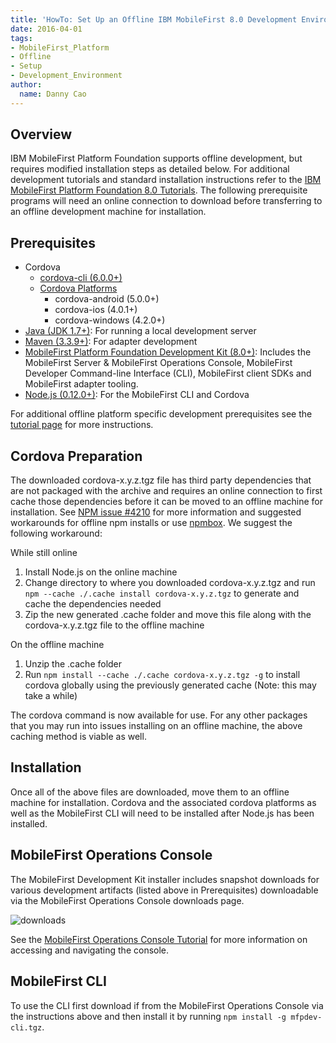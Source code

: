 ```yaml
---
title: 'HowTo: Set Up an Offline IBM MobileFirst 8.0 Development Environment'
date: 2016-04-01
tags:
- MobileFirst_Platform
- Offline
- Setup
- Development_Environment
author:
  name: Danny Cao
---
```

## Overview
IBM MobileFirst Platform Foundation supports offline development, but requires modified installation steps as detailed below. For additional development tutorials and standard installation instructions refer to the [IBM MobileFirst Platform Foundation 8.0 Tutorials](https://pages.github.ibm.com/MFPSamples/tutorials/en/foundation/8.0/). The following prerequisite programs will need an online connection to download before transferring to an offline development machine for installation.

## Prerequisites
* Cordova
    * [cordova-cli (6.0.0+)](https://www.apache.org/dist/cordova/tools/)
    * [Cordova Platforms](https://www.apache.org/dist/cordova/platforms/)
        * cordova-android (5.0.0+)
        * cordova-ios (4.0.1+)
        * cordova-windows (4.2.0+)
* [Java (JDK 1.7+)](http://www.oracle.com/technetwork/java/javase/downloads/jdk7-downloads-1880260.html): For running a local development server
* [Maven (3.3.9+)](https://maven.apache.org/download.cgi): For adapter development
* [MobileFirst Platform Foundation Development Kit (8.0+)](https://pages.github.ibm.com/MFPSamples/tutorials/en/foundation/8.0/setting-up-your-development-environment/mobilefirst-development-environment/#mobilefirst-platform-foundation-development-kit): Includes the MobileFirst Server & MobileFirst Operations Console, MobileFirst Developer Command-line Interface (CLI), MobileFirst client SDKs and MobileFirst adapter tooling.
* [Node.js (0.12.0+)](https://nodejs.org/en/download/releases/): For the MobileFirst CLI and Cordova

For additional offline platform specific development prerequisites see the [tutorial page](https://pages.github.ibm.com/MFPSamples/tutorials/en/foundation/8.0/setting-up-your-development-environment/) for more instructions.

## Cordova Preparation
The downloaded cordova-x.y.z.tgz file has third party dependencies that are not packaged with the archive and requires an online connection to first cache those dependencies before it can be moved to an offline machine for installation. See [NPM issue #4210](https://github.com/npm/npm/issues/4210) for more information and suggested workarounds for offline npm installs or use [npmbox](https://github.com/arei/npmbox). We suggest the following workaround:

While still online

1. Install Node.js on the online machine
2. Change directory to where you downloaded cordova-x.y.z.tgz and run `npm --cache ./.cache install cordova-x.y.z.tgz` to generate and cache the dependencies needed
3. Zip the new generated .cache folder and move this file along with the cordova-x.y.z.tgz file to the offline machine

On the offline machine

1. Unzip the .cache folder
2. Run `npm install --cache ./.cache cordova-x.y.z.tgz -g` to install cordova globally using the previously generated cache (Note: this may take a while)

The cordova command is now available for use. For any other packages that you may run into issues installing on an offline machine, the above caching method is viable as well.

## Installation
Once all of the above files are downloaded, move them to an offline machine for installation. Cordova and the associated cordova platforms as well as the MobileFirst CLI will need to be installed after Node.js has been installed.

## MobileFirst Operations Console
The MobileFirst Development Kit installer includes snapshot downloads for various development artifacts (listed above in Prerequisites) downloadable via the MobileFirst Operations Console downloads page.

![downloads](https://pages.github.ibm.com/MFPSamples/tutorials/en/foundation/8.0/setting-up-your-development-environment/console/downloads.png)

See the [MobileFirst Operations Console Tutorial](https://pages.github.ibm.com/MFPSamples/tutorials/en/foundation/8.0/setting-up-your-development-environment/console/) for more information on accessing and navigating the console.

## MobileFirst CLI
To use the CLI first download if from the MobileFirst Operations Console via the instructions above and then install it by running `npm install -g mfpdev-cli.tgz`.
